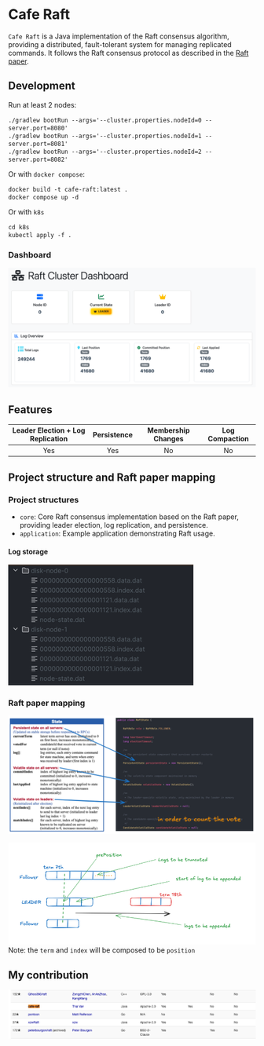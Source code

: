 # Cafe Raft

`Cafe Raft` is a Java implementation of the Raft consensus algorithm, providing a distributed,
fault-tolerant system for managing replicated commands.
It follows the Raft consensus protocol as described in the [Raft paper](https://raft.github.io/raft.pdf).

## Development

Run at least 2 nodes:
```shell
./gradlew bootRun --args='--cluster.properties.nodeId=0 --server.port=8080'
./gradlew bootRun --args='--cluster.properties.nodeId=1 --server.port=8081'
./gradlew bootRun --args='--cluster.properties.nodeId=2 --server.port=8082'
```

Or with `docker compose`:
```shell
docker build -t cafe-raft:latest .
docker compose up -d
```

Or with `k8s`
```shell
cd k8s
kubectl apply -f .
```

### Dashboard

![dashboard.png](docs/dashboard.png)

## Features

| Leader Election + Log Replication | Persistence | Membership Changes | Log Compaction |
|:---------------------------------:|:-----------:|:------------------:|:--------------:|
|                Yes                |     Yes     |         No         |       No       |

## Project structure and Raft paper mapping

### Project structures
- `core`: Core Raft consensus implementation based on the Raft paper, providing leader election, log replication, and persistence.
- `application`: Example application demonstrating Raft usage.

#### Log storage

![log-storage.png](docs/log-storage.png)

### Raft paper mapping

![state-mapping.png](docs/state-mapping.png)

![append-entries.png](docs/append-entries.png)
Note: the `term` and `index` will be composed to be `position`

## My contribution

![contribute.png](docs/contribute.png)
